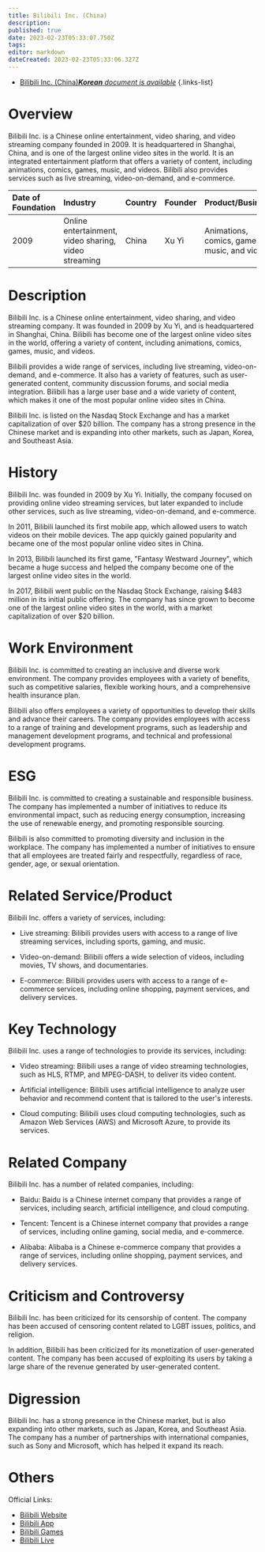 ```yaml
---
title: Bilibili Inc. (China)
description: 
published: true
date: 2023-02-23T05:33:07.750Z
tags: 
editor: markdown
dateCreated: 2023-02-23T05:33:06.327Z
---
```


- [Bilibili Inc. (China)***Korean** document is available*](/ko/Knowledge-base/Dictionary/Company/bilibili-inc-china)
{.links-list}



# Overview

Bilibili Inc. is a Chinese online entertainment, video sharing, and video streaming company founded in 2009. It is headquartered in Shanghai, China, and is one of the largest online video sites in the world. It is an integrated entertainment platform that offers a variety of content, including animations, comics, games, music, and videos. Bilibili also provides services such as live streaming, video-on-demand, and e-commerce. 

| Date of Foundation | Industry | Country | Founder | Product/Business | Number of Employees | Location of Headquarters | Company Website |
| :----------------- | :------ | :----- | :----- | :--------------- | :----------------- | :--------------------- | :-------------- |
| 2009               | Online entertainment, video sharing, video streaming | China | Xu Yi | Animations, comics, games, music, and videos | 5,000+ | Shanghai, China | [www.bilibili.com](https://www.bilibili.com/) |

# Description

Bilibili Inc. is a Chinese online entertainment, video sharing, and video streaming company. It was founded in 2009 by Xu Yi, and is headquartered in Shanghai, China. Bilibili has become one of the largest online video sites in the world, offering a variety of content, including animations, comics, games, music, and videos.

Bilibili provides a wide range of services, including live streaming, video-on-demand, and e-commerce. It also has a variety of features, such as user-generated content, community discussion forums, and social media integration. Bilibili has a large user base and a wide variety of content, which makes it one of the most popular online video sites in China.

Bilibili Inc. is listed on the Nasdaq Stock Exchange and has a market capitalization of over $20 billion. The company has a strong presence in the Chinese market and is expanding into other markets, such as Japan, Korea, and Southeast Asia.

# History

Bilibili Inc. was founded in 2009 by Xu Yi. Initially, the company focused on providing online video streaming services, but later expanded to include other services, such as live streaming, video-on-demand, and e-commerce.

In 2011, Bilibili launched its first mobile app, which allowed users to watch videos on their mobile devices. The app quickly gained popularity and became one of the most popular online video sites in China.

In 2013, Bilibili launched its first game, "Fantasy Westward Journey", which became a huge success and helped the company become one of the largest online video sites in the world.

In 2017, Bilibili went public on the Nasdaq Stock Exchange, raising $483 million in its initial public offering. The company has since grown to become one of the largest online video sites in the world, with a market capitalization of over $20 billion.

# Work Environment

Bilibili Inc. is committed to creating an inclusive and diverse work environment. The company provides employees with a variety of benefits, such as competitive salaries, flexible working hours, and a comprehensive health insurance plan.

Bilibili also offers employees a variety of opportunities to develop their skills and advance their careers. The company provides employees with access to a range of training and development programs, such as leadership and management development programs, and technical and professional development programs.

# ESG

Bilibili Inc. is committed to creating a sustainable and responsible business. The company has implemented a number of initiatives to reduce its environmental impact, such as reducing energy consumption, increasing the use of renewable energy, and promoting responsible sourcing.

Bilibili is also committed to promoting diversity and inclusion in the workplace. The company has implemented a number of initiatives to ensure that all employees are treated fairly and respectfully, regardless of race, gender, age, or sexual orientation.

# Related Service/Product

Bilibili Inc. offers a variety of services, including:

- Live streaming: Bilibili provides users with access to a range of live streaming services, including sports, gaming, and music.

- Video-on-demand: Bilibili offers a wide selection of videos, including movies, TV shows, and documentaries.

- E-commerce: Bilibili provides users with access to a range of e-commerce services, including online shopping, payment services, and delivery services.

# Key Technology

Bilibili Inc. uses a range of technologies to provide its services, including:

- Video streaming: Bilibili uses a range of video streaming technologies, such as HLS, RTMP, and MPEG-DASH, to deliver its video content.

- Artificial intelligence: Bilibili uses artificial intelligence to analyze user behavior and recommend content that is tailored to the user's interests.

- Cloud computing: Bilibili uses cloud computing technologies, such as Amazon Web Services (AWS) and Microsoft Azure, to provide its services.

# Related Company

Bilibili Inc. has a number of related companies, including:

- Baidu: Baidu is a Chinese internet company that provides a range of services, including search, artificial intelligence, and cloud computing.

- Tencent: Tencent is a Chinese internet company that provides a range of services, including online gaming, social media, and e-commerce.

- Alibaba: Alibaba is a Chinese e-commerce company that provides a range of services, including online shopping, payment services, and delivery services.

# Criticism and Controversy

Bilibili Inc. has been criticized for its censorship of content. The company has been accused of censoring content related to LGBT issues, politics, and religion.

In addition, Bilibili has been criticized for its monetization of user-generated content. The company has been accused of exploiting its users by taking a large share of the revenue generated by user-generated content.

# Digression

Bilibili Inc. has a strong presence in the Chinese market, but is also expanding into other markets, such as Japan, Korea, and Southeast Asia. The company has a number of partnerships with international companies, such as Sony and Microsoft, which has helped it expand its reach.

# Others

Official Links:
- [Bilibili Website](https://www.bilibili.com/) 
- [Bilibili App](https://www.bilibili.com/mobile) 
- [Bilibili Games](https://www.bilibili.com/games/) 
- [Bilibili Live](https://live.bilibili.com/)